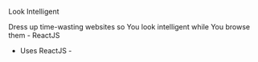 Look Intelligent

Dress up time-wasting websites so You look intelligent while You browse them - ReactJS 

- Uses ReactJS - 

